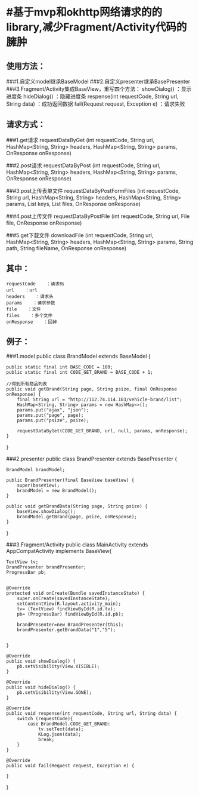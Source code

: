 #基于mvp和okhttp网络请求的的library,减少Fragment/Activity代码的臃肿
====
使用方法：
----
###1.自定义model继承BaseModel
###2.自定义presenter继承BasePresenter
###3.Fragment/Activity集成BaseView，重写四个方法：
        showDialog()    ：显示进度条
        hideDialog()    ：隐藏进度条
        respense(int requestCode, String url, String data)    ：成功返回数据
        fail(Request request, Exception e)    ：请求失败

请求方式：
----
###1.get请求
requestDataByGet (int requestCode, String url, HashMap<String, String> headers, HashMap<String, String> params, OnResponse onResponse)

###2.post请求
requestDataByPost (int requestCode, String url, HashMap<String, String> headers, HashMap<String, String> params, OnResponse onResponse)

###3.post上传表单文件
requestDataByPostFormFiles (int requestCode, String url, HashMap<String, String> headers, HashMap<String, String> params, List<String> keys, List<File> files, OnResponse onResponse)

###4.post上传文件
requestDataByPostFile (int requestCode, String url, File file, OnResponse onResponse)

###5.get下载文件
downloadFile (int requestCode, String url, HashMap<String, String> headers, HashMap<String, String> params, String path, String fileName, OnResponse onResponse)

其中：
----
    requestCode    ：请求码
    url    ：url
    headers    ：请求头
    params    ：请求参数
    file    ：文件
    files    ：多个文件
    onResponse    ：回掉

例子：
----
###1.model
public class BrandModel extends BaseModel {

    public static final int BASE_CODE = 100;
    public static final int CODE_GET_BRAND = BASE_CODE + 1;

    //得到所有商品列表
    public void getBrand(String page, String psize, final OnResponse onResponse) {
        final String url = "http://112.74.114.103/vehicle-brand/list";
        HashMap<String, String> params = new HashMap<>();
        params.put("ajax", "json");
        params.put("page", page);
        params.put("psize", psize);

        requestDataByGet(CODE_GET_BRAND, url, null, params, onResponse);
    }
}

###2.presenter
public class BrandPresenter extends BasePresenter {

    BrandModel brandModel;

    public BrandPresenter(final BaseView baseView) {
        super(baseView);
        brandModel = new BrandModel();
    }

    public void getBrandData(String page, String psize) {
        baseView.showDialog();
        brandModel.getBrand(page, psize, onResponse);
    }
}

###3.Fragment/Activity
public class MainActivity extends AppCompatActivity implements BaseView{

    TextView tv;
    BrandPresenter brandPresenter;
    ProgressBar pb;


    @Override
    protected void onCreate(Bundle savedInstanceState) {
        super.onCreate(savedInstanceState);
        setContentView(R.layout.activity_main);
        tv= (TextView) findViewById(R.id.tv);
        pb= (ProgressBar) findViewById(R.id.pb);

        brandPresenter=new BrandPresenter(this);
        brandPresenter.getBrandData("1","5");


    }

    @Override
    public void showDialog() {
        pb.setVisibility(View.VISIBLE);
    }

    @Override
    public void hideDialog() {
        pb.setVisibility(View.GONE);
    }

    @Override
    public void respense(int requestCode, String url, String data) {
        switch (requestCode){
            case BrandModel.CODE_GET_BRAND:
                tv.setText(data);
                KLog.json(data);
                break;
        }
    }

    @Override
    public void fail(Request request, Exception e) {

    }
}
